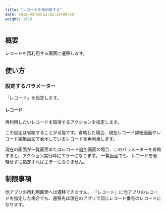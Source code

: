 ```yaml
---
title: "レコードを再利用する"
date: 2018-03-06T12:01:14+09:00
weight: 1820
---
```


## 概要

レコードを再利用する画面に遷移します。

## 使い方

### 設定するパラメーター

「レコード」を設定します。

#### レコード

再利用したいレコードを取得するアクションを指定します。

この設定は省略することが可能です。省略した場合、現在レコード詳細画面やレコード編集画面で表示しているレコードを再利用します。

現在の画面が一覧画面またはレコード追加画面の場合、このパラメーターを省略すると、アクション実行時にエラーになります。
一覧画面でも、レコードを省略せずに指定すればエラーになりません。

## 制限事項

他アプリの再利用画面へは遷移できません。
「レコード」に他アプリのレコードを指定した場合でも、遷移先は現在のアプリで同じレコード番号のレコードになります。
